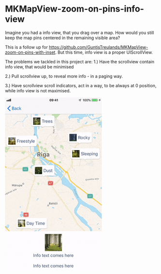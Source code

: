 # MKMapView-zoom-on-pins-info-view
Imagine you had a info view, that you drag over a map. How would you still keep the map pins centered in the remaining visible area?

This is a follow up for https://github.com/GuntisTreulands/MKMapView-zoom-on-pins-with-inset. 
But this time, info view is a proper UIScrollView.

The problems we tackled in this project are:
1.) Have the scrollview contain info view, that would be minimised

2.) Pull scrollview up, to reveal more info - in a paging way.

3.) Have scrollview scroll indicators, act in a way, to be always at 0 position, while info view is not maximised.

![Example](Resources/preview.gif?raw=true "Preview")

